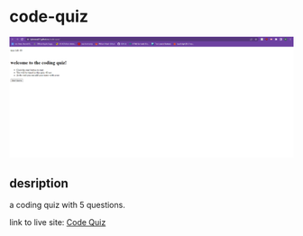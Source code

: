 # code-quiz

![coding quiz](./assets/images/coding-quiz.png)


## desription

a coding quiz with 5 questions.

link to live site: [Code Quiz](https://tylerneal27.github.io/code-quiz/)